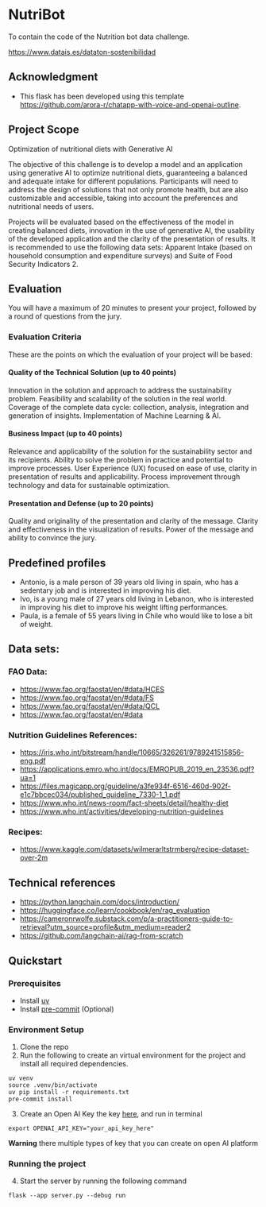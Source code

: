 # NutriBot

To contain the code of the Nutrition bot data challenge.

https://www.datais.es/dataton-sostenibilidad

## Acknowledgment

* This flask has been developed using this template https://github.com/arora-r/chatapp-with-voice-and-openai-outline.

## Project Scope

Optimization of nutritional diets with Generative AI

The objective of this challenge is to develop a model and an application using generative AI to optimize nutritional diets, guaranteeing a balanced and adequate intake for different populations. Participants will need to address the design of solutions that not only promote health, but are also customizable and accessible, taking into account the preferences and nutritional needs of users.

Projects will be evaluated based on the effectiveness of the model in creating balanced diets, innovation in the use of generative AI, the usability of the developed application and the clarity of the presentation of results. It is recommended to use the following data sets: Apparent Intake (based on household consumption and expenditure surveys) and Suite of Food Security Indicators 2.

## Evaluation

You will have a maximum of 20 minutes to present your project, followed by a round of questions from the jury.

### Evaluation Criteria

These are the points on which the evaluation of your project will be based:

#### Quality of the Technical Solution (up to 40 points)

Innovation in the solution and approach to address the sustainability problem.
Feasibility and scalability of the solution in the real world.
Coverage of the complete data cycle: collection, analysis, integration and generation of insights.
Implementation of Machine Learning & AI.

#### Business Impact (up to 40 points)

Relevance and applicability of the solution for the sustainability sector and its recipients.
Ability to solve the problem in practice and potential to improve processes.
User Experience (UX) focused on ease of use, clarity in presentation of results and applicability.
Process improvement through technology and data for sustainable optimization.

#### Presentation and Defense (up to 20 points)

Quality and originality of the presentation and clarity of the message.
Clarity and effectiveness in the visualization of results.
Power of the message and ability to convince the jury.

## Predefined profiles

* Antonio, is a male person of 39 years old living in spain, who has a sedentary job and is interested in improving his diet.
* Ivo, is a young male of 27 years old living in Lebanon, who is interested in improving his diet to improve his weight lifting performances.
* Paula, is a female of 55 years living in Chile who would like to lose a bit of weight.


## Data sets:

### FAO Data:

* https://www.fao.org/faostat/en/#data/HCES
* https://www.fao.org/faostat/en/#data/FS
* https://www.fao.org/faostat/en/#data/QCL
* https://www.fao.org/faostat/en/#data

### Nutrition Guidelines References:

* https://iris.who.int/bitstream/handle/10665/326261/9789241515856-eng.pdf
* https://applications.emro.who.int/docs/EMROPUB_2019_en_23536.pdf?ua=1
* https://files.magicapp.org/guideline/a3fe934f-6516-460d-902f-e1c7bbcec034/published_guideline_7330-1_1.pdf
* https://www.who.int/news-room/fact-sheets/detail/healthy-diet
* https://www.who.int/activities/developing-nutrition-guidelines

### Recipes:
* https://www.kaggle.com/datasets/wilmerarltstrmberg/recipe-dataset-over-2m

## Technical references

* https://python.langchain.com/docs/introduction/
* https://huggingface.co/learn/cookbook/en/rag_evaluation
* https://cameronrwolfe.substack.com/p/a-practitioners-guide-to-retrieval?utm_source=profile&utm_medium=reader2
* https://github.com/langchain-ai/rag-from-scratch

## Quickstart

### Prerequisites
- Install [uv](https://github.com/astral-sh/uv)
- Install [pre-commit](https://pre-commit.com/) (Optional)


### Environment Setup
1. Clone the repo
2. Run the following to create an virtual environment for the project and install all required dependencies.

```
uv venv
source .venv/bin/activate
uv pip install -r requirements.txt
pre-commit install
```

3. Create an Open AI Key the key [here](https://platform.openai.com/api-keys), and run in terminal
```
export OPENAI_API_KEY="your_api_key_here"
```
**Warning** there multiple types of key that you can create on open AI platform

### Running the project

4. Start the server by running the following command
```
flask --app server.py --debug run
```
